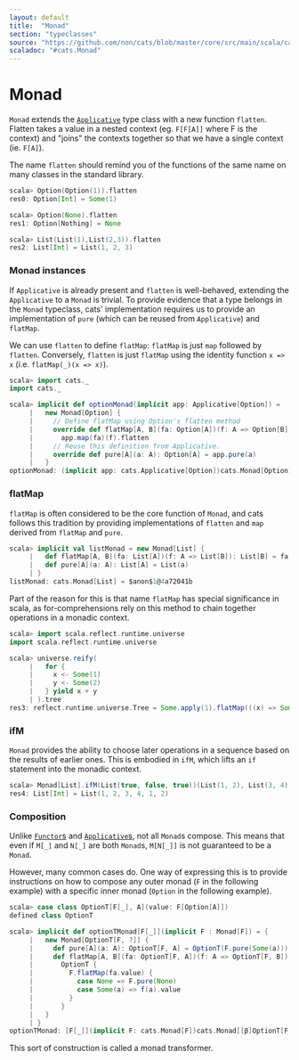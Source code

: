 ```yaml
---
layout: default
title:  "Monad"
section: "typeclasses"
source: "https://github.com/non/cats/blob/master/core/src/main/scala/cats/Monad.scala"
scaladoc: "#cats.Monad"
---
```

# Monad

`Monad` extends the [`Applicative`](applicative.html) type class with a
new function `flatten`. Flatten takes a value in a nested context (eg.
`F[F[A]]` where F is the context) and "joins" the contexts together so
that we have a single context (ie. `F[A]`).

The name `flatten` should remind you of the functions of the same name on many
classes in the standard library.

```scala
scala> Option(Option(1)).flatten
res0: Option[Int] = Some(1)

scala> Option(None).flatten
res1: Option[Nothing] = None

scala> List(List(1),List(2,3)).flatten
res2: List[Int] = List(1, 2, 3)
```

### Monad instances

If `Applicative` is already present and `flatten` is well-behaved,
extending the `Applicative` to a `Monad` is trivial. To provide evidence
that a type belongs in the `Monad` typeclass, cats' implementation
requires us to provide an implementation of `pure` (which can be reused
from `Applicative`) and `flatMap`.

We can use `flatten` to define `flatMap`: `flatMap` is just `map`
followed by `flatten`. Conversely, `flatten` is just `flatMap` using
the identity function `x => x` (i.e. `flatMap(_)(x => x)`).

```scala
scala> import cats._
import cats._

scala> implicit def optionMonad(implicit app: Applicative[Option]) =
     |   new Monad[Option] {
     |     // Define flatMap using Option's flatten method
     |     override def flatMap[A, B](fa: Option[A])(f: A => Option[B]): Option[B] =
     |       app.map(fa)(f).flatten
     |     // Reuse this definition from Applicative.
     |     override def pure[A](a: A): Option[A] = app.pure(a)
     |   }
optionMonad: (implicit app: cats.Applicative[Option])cats.Monad[Option]
```

### flatMap

`flatMap` is often considered to be the core function of `Monad`, and cats
follows this tradition by providing implementations of `flatten` and `map`
derived from `flatMap` and `pure`.

```scala
scala> implicit val listMonad = new Monad[List] {
     |   def flatMap[A, B](fa: List[A])(f: A => List[B]): List[B] = fa.flatMap(f)
     |   def pure[A](a: A): List[A] = List(a)
     | }
listMonad: cats.Monad[List] = $anon$1@4a72041b
```

Part of the reason for this is that name `flatMap` has special significance in
scala, as for-comprehensions rely on this method to chain together operations
in a monadic context.

```scala
scala> import scala.reflect.runtime.universe
import scala.reflect.runtime.universe

scala> universe.reify(
     |   for {
     |     x <- Some(1)
     |     y <- Some(2)
     |   } yield x + y
     | ).tree
res3: reflect.runtime.universe.Tree = Some.apply(1).flatMap(((x) => Some.apply(2).map(((y) => x.$plus(y)))))
```

### ifM

`Monad` provides the ability to choose later operations in a sequence based on
the results of earlier ones. This is embodied in `ifM`, which lifts an `if`
statement into the monadic context.

```scala
scala> Monad[List].ifM(List(true, false, true))(List(1, 2), List(3, 4))
res4: List[Int] = List(1, 2, 3, 4, 1, 2)
```

### Composition
Unlike [`Functor`s](functor.html) and [`Applicative`s](applicative.html),
not all `Monad`s compose. This means that even if `M[_]` and `N[_]` are
both `Monad`s, `M[N[_]]` is not guaranteed to be a `Monad`.

However, many common cases do. One way of expressing this is to provide
instructions on how to compose any outer monad (`F` in the following
example) with a specific inner monad (`Option` in the following
example).

```scala
scala> case class OptionT[F[_], A](value: F[Option[A]])
defined class OptionT

scala> implicit def optionTMonad[F[_]](implicit F : Monad[F]) = {
     |   new Monad[OptionT[F, ?]] {
     |     def pure[A](a: A): OptionT[F, A] = OptionT(F.pure(Some(a)))
     |     def flatMap[A, B](fa: OptionT[F, A])(f: A => OptionT[F, B]): OptionT[F, B] =
     |       OptionT {
     |         F.flatMap(fa.value) {
     |           case None => F.pure(None)
     |           case Some(a) => f(a).value
     |         }
     |       }
     |   }
     | }
optionTMonad: [F[_]](implicit F: cats.Monad[F])cats.Monad[[β]OptionT[F,β]]
```

This sort of construction is called a monad transformer.

